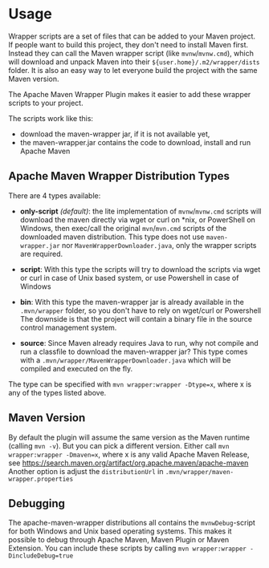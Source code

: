 # Usage
<!--
Licensed to the Apache Software Foundation (ASF) under one
or more contributor license agreements.  See the NOTICE file
distributed with this work for additional information
regarding copyright ownership.  The ASF licenses this file
to you under the Apache License, Version 2.0 (the
"License"); you may not use this file except in compliance
with the License.  You may obtain a copy of the License at

    http://www.apache.org/licenses/LICENSE-2.0

Unless required by applicable law or agreed to in writing,
software distributed under the License is distributed on an
"AS IS" BASIS, WITHOUT WARRANTIES OR CONDITIONS OF ANY
KIND, either express or implied.  See the License for the
specific language governing permissions and limitations
under the License.
-->

Wrapper scripts are a set of files that can be added to your Maven project.
If people want to build this project, they don't need to install Maven first.
Instead they can call the Maven wrapper script (like `mvnw`/`mvnw.cmd`), which will download and unpack Maven into their `${user.home}/.m2/wrapper/dists` folder.
It is also an easy way to let everyone build the project with the same Maven version.

The Apache Maven Wrapper Plugin makes it easier to add these wrapper scripts to your project.

The scripts work like this:
- download the maven-wrapper jar, if it is not available yet,
- the maven-wrapper.jar contains the code to download, install and run Apache Maven

Apache Maven Wrapper Distribution Types
-----

There are 4 types available:

- **only-script** _(default)_: the lite implementation of `mvnw`/`mvnw.cmd` scripts will download the maven directly via wget or curl on *nix, or PowerShell on Windows,
then exec/call the original `mvn`/`mvn.cmd` scripts of the downloaded maven distribution. This type does not use `maven-wrapper.jar` nor `MavenWrapperDownloader.java`,
only the wrapper scripts are required.

- **script**: With this type the scripts will try to download the scripts via wget or curl in case of Unix based system, or use Powershell in case of Windows

- **bin**: With this type the maven-wrapper jar is already available in the `.mvn/wrapper` folder, so you don't have to rely on wget/curl or Powershell 
The downside is that the project will contain a binary file in the source control management system.

- **source**: Since Maven already requires Java to run, why not compile and run a classfile to download the maven-wrapper jar? 
This type comes with a `.mvn/wrapper/MavenWrapperDownloader.java` which will be compiled and executed on the fly.

The type can be specified with `mvn wrapper:wrapper -Dtype=x`, where x is any of the types listed above.

Maven Version
-------------
By default the plugin will assume the same version as the Maven runtime (calling `mvn -v`). But you can pick a different version.
Either call `mvn wrapper:wrapper -Dmaven=x`, where x is any valid Apache Maven Release, see https://search.maven.org/artifact/org.apache.maven/apache-maven
Another option is adjust the `distributionUrl` in `.mvn/wrapper/maven-wrapper.properties`

Debugging
---------

The apache-maven-wrapper distributions all contains the `mvnwDebug`-script for both Windows and Unix based operating systems. 
This makes it possible to debug through Apache Maven, Maven Plugin or Maven Extension. 
You can include these scripts by calling `mvn wrapper:wrapper -DincludeDebug=true`
